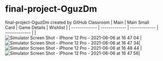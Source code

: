 # final-project-OguzDm
final-project-OguzDm created by GitHub Classroom
| Main | Main Small Card | Game Details | Wishlist |
| ------------- | ------------- | ------------- | ------------- |
| ![Simulator Screen Shot - iPhone 12 Pro - 2021-06-06 at 16 47 04](https://user-images.githubusercontent.com/33404285/120926886-6e95fb00-c6e7-11eb-952c-51806994e19f.png) |![Simulator Screen Shot - iPhone 12 Pro - 2021-06-06 at 16 47 34](https://user-images.githubusercontent.com/33404285/120926937-abfa8880-c6e7-11eb-94d7-d47793fa9711.png)| ![Simulator Screen Shot - iPhone 12 Pro - 2021-06-06 at 16 48 44](https://user-images.githubusercontent.com/33404285/120926975-dc422700-c6e7-11eb-910c-3fc25c0036f4.png) | ![Simulator Screen Shot - iPhone 12 Pro - 2021-06-06 at 16 47 56](https://user-images.githubusercontent.com/33404285/120927103-5d99b980-c6e8-11eb-84b4-2fe85f15bcdb.png)|


